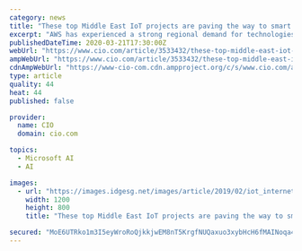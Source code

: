 ```yaml
---
category: news
title: "These top Middle East IoT projects are paving the way to smart cities"
excerpt: "AWS has experienced a strong regional demand for technologies such as artificial intelligence, machine learning, data analytics, and IoT, said AWS CEO Andy Jassy in a press release. Microsoft, which launched two cloud data centers in the UAE last year, announced that energy service provider Petrofac picked Azure IoT for its Connected ..."
publishedDateTime: 2020-03-21T17:30:00Z
webUrl: "https://www.cio.com/article/3533432/these-top-middle-east-iot-projects-are-paving-the-way-to-smart-cities.html"
ampWebUrl: "https://www.cio.com/article/3533432/these-top-middle-east-iot-projects-are-paving-the-way-to-smart-cities.amp.html"
cdnAmpWebUrl: "https://www-cio-com.cdn.ampproject.org/c/s/www.cio.com/article/3533432/these-top-middle-east-iot-projects-are-paving-the-way-to-smart-cities.amp.html"
type: article
quality: 44
heat: 44
published: false

provider:
  name: CIO
  domain: cio.com

topics:
  - Microsoft AI
  - AI

images:
  - url: "https://images.idgesg.net/images/article/2019/02/iot_internet_of_things_mobile_connections_by_avgust01_gettyimages-1055659210_2400x1600-100788447-large.jpg"
    width: 1200
    height: 800
    title: "These top Middle East IoT projects are paving the way to smart cities"

secured: "MoE6UTRko1m3I5eyWroRoQjkkjwEM8nT5KrgfNUQaxuo3xybHcH6fMAINoqa4avrEUcW3HpDuSXWQcx+8pXjQIuj21nqU7bT2jtDPKbYvKir78TvaW4TbUFNdZ3Ha8oT7ubX1e1ATuqgkDaUf2mf72fKuFbltlHRSRU29j55ygXjQlGoX1R13Hcg/GbgzUh0KF5fJbALqTbxE43COilpA8ms4SY5BhjZRd8M7hrijb0WreOxmyC7sdEwEZXZPMIN/AFh92gl2gnBq2ndEU5IrpvWTrQWUPC6Ke5iqwAcTmqth7A+pPsK+EQYieB3oKvKKEwDkg8IItoNpzaft/0H859QzM5y+bLARL29zeEzzTHm0neAFOvkNTZfZ9aF6yAuMQGzJpmb0CMQ4uG4NodE5DMKscV190fA9mMoX3tqXIFEQOikud+icbopeAEtnutSpfF8ICAuB8/MMWZK9pfMTC7EF6sQXYK26VJ5JxYmHKg=;RlGeyNHDY+3i8y80tav5jA=="
---
```


